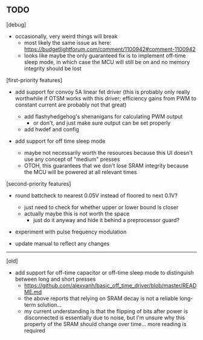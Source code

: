 TODO
----

[debug]
  * occasionally, very weird things will break
    - most likely the same issue as here:
      https://budgetlightforum.com/comment/1100942#comment-1100942
    - looks like maybe the only guaranteed fix is to implement off-time sleep
      mode, in which case the MCU will still be on and no memory integrity
      should be lost


[first-priority features]
  * add support for convoy 5A linear fet driver
    (this is probably only really worthwhile if OTSM works with this driver;
    efficiency gains from PWM to constant current are probably not that great)
    - add flashyhedgehog's shenanigans for calculating PWM output
      - or don't, and just make sure output can be set properly
    - add hwdef and config

  * add support for off time sleep mode
    - maybe not necessarily worth the resources because this UI doesn't use any
      concept of "medium" presses
    - OTOH, this guarantees that we don't lose SRAM integrity because the MCU
      will be powered at all relevant times


[second-priority features]
  * round battcheck to nearest 0.05V instead of floored to next 0.1V?
    - just need to check for whether upper or lower bound is closer
    - actually maybe this is not worth the space
      - just do it anyway and hide it behind a preprocessor guard?

  * experiment with pulse frequency modulation

  * update manual to reflect any changes

--------------------------------------------------------------------------------

[old]
  * add support for off-time capacitor or off-time sleep mode to distinguish
    between long and short presses
    - https://github.com/alexvanh/basic_off_time_driver/blob/master/README.md
    - the above reports that relying on SRAM decay is not a reliable
      long-term solution...
    - my current understanding is that the flipping of bits after power is
      disconnected is essentially due to noise, but I'm unsure why this
      property of the SRAM should change over time... more reading is
      required
